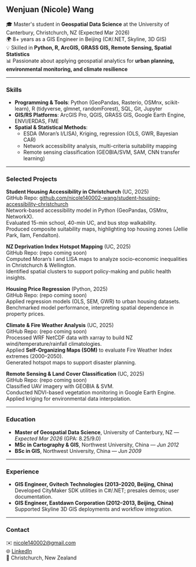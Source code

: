 ## Wenjuan (Nicole) Wang

🎓 Master's student in **Geospatial Data Science** at the University of Canterbury, Christchurch, NZ (Expected Mar 2026)  
🌍 8+ years as a GIS Engineer in Beijing (C#/.NET, Skyline, 3D GIS)  
💡 Skilled in **Python, R, ArcGIS, GRASS GIS, Remote Sensing, Spatial Statistics**  
📊 Passionate about applying geospatial analytics for **urban planning, environmental monitoring, and climate resilience**

---

### Skills
- **Programming & Tools**: Python (GeoPandas, Rasterio, OSMnx, scikit-learn), R (tidyverse, glmnet, randomForest), SQL, Git, Jupyter  
- **GIS/RS Platforms**: ArcGIS Pro, QGIS, GRASS GIS, Google Earth Engine, ENVI/ERDAS, FME  
- **Spatial & Statistical Methods**:  
  - ESDA (Moran’s I/LISA), Kriging, regression (OLS, GWR, Bayesian CAR)  
  - Network accessibility analysis, multi-criteria suitability mapping  
  - Remote sensing classification (GEOBIA/SVM, SAM, CNN transfer learning)  

---

### Selected Projects
**Student Housing Accessibility in Christchurch** (UC, 2025)  
GitHub Repo: [github.com/nicole140002-wang/student-housing-accessibility-christchurch](https://github.com/nicole140002-wang/student-housing-accessibility-christchurch)  
Network-based accessibility model in Python (GeoPandas, OSMnx, NetworkX).  
Evaluated 15-min school, 40-min UC, and bus stop walkability.  
Produced composite suitability maps, highlighting top housing zones (Jellie Park, Ilam, Fendalton).  

**NZ Deprivation Index Hotspot Mapping** (UC, 2025)  
GitHub Repo: (repo coming soon)  
Computed Moran’s I and LISA maps to analyze socio-economic inequalities in Christchurch & Wellington.  
Identified spatial clusters to support policy-making and public health insights.  

**Housing Price Regression** (Python, 2025)  
GitHub Repo: (repo coming soon)  
Applied regression models (OLS, SEM, GWR) to urban housing datasets.  
Benchmarked model performance, interpreting spatial dependence in property prices.  

**Climate & Fire Weather Analysis** (UC, 2025)  
GitHub Repo: (repo coming soon)  
Processed WRF NetCDF data with xarray to build NZ wind/temperature/rainfall climatologies.  
Applied **Self-Organizing Maps (SOM)** to evaluate Fire Weather Index extremes (2000–2050).  
Generated hotspot maps to support disaster planning.  

**Remote Sensing & Land Cover Classification** (UC, 2025)  
GitHub Repo: (repo coming soon)  
Classified UAV imagery with GEOBIA & SVM.  
Conducted NDVI-based vegetation monitoring in Google Earth Engine.  
Applied kriging for environmental data interpolation.  

---

### Education
- **Master of Geospatial Data Science**, University of Canterbury, NZ — *Expected Mar 2026* (GPA: 8.25/9.0)  
- **MSc in Cartography & GIS**, Northwest University, China — *Jun 2012*  
- **BSc in GIS**, Northwest University, China — *Jun 2009*  

---

### Experience
- **GIS Engineer, Gvitech Technologies (2013–2020, Beijing, China)**  
  Developed CityMaker SDK utilities in C#/.NET; presales demos; user documentation.  
- **GIS Engineer, Eastdawn Corporation (2012–2013, Beijing, China)**  
  Supported Skyline 3D GIS deployments and workflow integration.  

---

### Contact
✉️ [nicole140002@gmail.com](mailto:nicole140002@gmail.com)  
🌐 [LinkedIn](https://linkedin.com/in/your-link)  
📍 Christchurch, New Zealand
